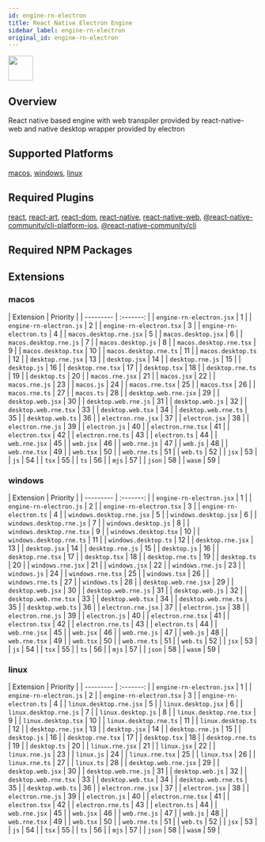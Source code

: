 ```yaml
---
id: engine-rn-electron
title: React Native Electron Engine
sidebar_label: engine-rn-electron
original_id: engine-rn-electron
---
```


<img className="header-image" src="https://renative.org/img/ic_engine.png" width="50" height="50" />

<!--AUTO_GENERATED_START-->


## Overview

React native based engine with web transpiler provided by react-native-web and native desktop wrapper provided by electron

## Supported Platforms

[macos](platforms/macos.md), [windows](platforms/windows.md), [linux](platforms/linux.md)

## Required Plugins

[react](../plugins/overview#react), [react-art](../plugins/overview#react-art), [react-dom](../plugins/overview#react-dom), [react-native](../plugins/overview#react-native), [react-native-web](../plugins/overview#react-native-web), [@react-native-community/cli-platform-ios](../plugins/overview#react-native-communitycli-platform-ios), [@react-native-community/cli](../plugins/overview#react-native-communitycli)

## Required NPM Packages









## Extensions

### macos

| Extension | Priority  |
      | --------- | :-------: |
| `engine-rn-electron.jsx` | 1 |
| `engine-rn-electron.js` | 2 |
| `engine-rn-electron.tsx` | 3 |
| `engine-rn-electron.ts` | 4 |
| `macos.desktop.rne.jsx` | 5 |
| `macos.desktop.jsx` | 6 |
| `macos.desktop.rne.js` | 7 |
| `macos.desktop.js` | 8 |
| `macos.desktop.rne.tsx` | 9 |
| `macos.desktop.tsx` | 10 |
| `macos.desktop.rne.ts` | 11 |
| `macos.desktop.ts` | 12 |
| `desktop.rne.jsx` | 13 |
| `desktop.jsx` | 14 |
| `desktop.rne.js` | 15 |
| `desktop.js` | 16 |
| `desktop.rne.tsx` | 17 |
| `desktop.tsx` | 18 |
| `desktop.rne.ts` | 19 |
| `desktop.ts` | 20 |
| `macos.rne.jsx` | 21 |
| `macos.jsx` | 22 |
| `macos.rne.js` | 23 |
| `macos.js` | 24 |
| `macos.rne.tsx` | 25 |
| `macos.tsx` | 26 |
| `macos.rne.ts` | 27 |
| `macos.ts` | 28 |
| `desktop.web.rne.jsx` | 29 |
| `desktop.web.jsx` | 30 |
| `desktop.web.rne.js` | 31 |
| `desktop.web.js` | 32 |
| `desktop.web.rne.tsx` | 33 |
| `desktop.web.tsx` | 34 |
| `desktop.web.rne.ts` | 35 |
| `desktop.web.ts` | 36 |
| `electron.rne.jsx` | 37 |
| `electron.jsx` | 38 |
| `electron.rne.js` | 39 |
| `electron.js` | 40 |
| `electron.rne.tsx` | 41 |
| `electron.tsx` | 42 |
| `electron.rne.ts` | 43 |
| `electron.ts` | 44 |
| `web.rne.jsx` | 45 |
| `web.jsx` | 46 |
| `web.rne.js` | 47 |
| `web.js` | 48 |
| `web.rne.tsx` | 49 |
| `web.tsx` | 50 |
| `web.rne.ts` | 51 |
| `web.ts` | 52 |
| `jsx` | 53 |
| `js` | 54 |
| `tsx` | 55 |
| `ts` | 56 |
| `mjs` | 57 |
| `json` | 58 |
| `wasm` | 59 |
### windows

| Extension | Priority  |
      | --------- | :-------: |
| `engine-rn-electron.jsx` | 1 |
| `engine-rn-electron.js` | 2 |
| `engine-rn-electron.tsx` | 3 |
| `engine-rn-electron.ts` | 4 |
| `windows.desktop.rne.jsx` | 5 |
| `windows.desktop.jsx` | 6 |
| `windows.desktop.rne.js` | 7 |
| `windows.desktop.js` | 8 |
| `windows.desktop.rne.tsx` | 9 |
| `windows.desktop.tsx` | 10 |
| `windows.desktop.rne.ts` | 11 |
| `windows.desktop.ts` | 12 |
| `desktop.rne.jsx` | 13 |
| `desktop.jsx` | 14 |
| `desktop.rne.js` | 15 |
| `desktop.js` | 16 |
| `desktop.rne.tsx` | 17 |
| `desktop.tsx` | 18 |
| `desktop.rne.ts` | 19 |
| `desktop.ts` | 20 |
| `windows.rne.jsx` | 21 |
| `windows.jsx` | 22 |
| `windows.rne.js` | 23 |
| `windows.js` | 24 |
| `windows.rne.tsx` | 25 |
| `windows.tsx` | 26 |
| `windows.rne.ts` | 27 |
| `windows.ts` | 28 |
| `desktop.web.rne.jsx` | 29 |
| `desktop.web.jsx` | 30 |
| `desktop.web.rne.js` | 31 |
| `desktop.web.js` | 32 |
| `desktop.web.rne.tsx` | 33 |
| `desktop.web.tsx` | 34 |
| `desktop.web.rne.ts` | 35 |
| `desktop.web.ts` | 36 |
| `electron.rne.jsx` | 37 |
| `electron.jsx` | 38 |
| `electron.rne.js` | 39 |
| `electron.js` | 40 |
| `electron.rne.tsx` | 41 |
| `electron.tsx` | 42 |
| `electron.rne.ts` | 43 |
| `electron.ts` | 44 |
| `web.rne.jsx` | 45 |
| `web.jsx` | 46 |
| `web.rne.js` | 47 |
| `web.js` | 48 |
| `web.rne.tsx` | 49 |
| `web.tsx` | 50 |
| `web.rne.ts` | 51 |
| `web.ts` | 52 |
| `jsx` | 53 |
| `js` | 54 |
| `tsx` | 55 |
| `ts` | 56 |
| `mjs` | 57 |
| `json` | 58 |
| `wasm` | 59 |
### linux

| Extension | Priority  |
      | --------- | :-------: |
| `engine-rn-electron.jsx` | 1 |
| `engine-rn-electron.js` | 2 |
| `engine-rn-electron.tsx` | 3 |
| `engine-rn-electron.ts` | 4 |
| `linux.desktop.rne.jsx` | 5 |
| `linux.desktop.jsx` | 6 |
| `linux.desktop.rne.js` | 7 |
| `linux.desktop.js` | 8 |
| `linux.desktop.rne.tsx` | 9 |
| `linux.desktop.tsx` | 10 |
| `linux.desktop.rne.ts` | 11 |
| `linux.desktop.ts` | 12 |
| `desktop.rne.jsx` | 13 |
| `desktop.jsx` | 14 |
| `desktop.rne.js` | 15 |
| `desktop.js` | 16 |
| `desktop.rne.tsx` | 17 |
| `desktop.tsx` | 18 |
| `desktop.rne.ts` | 19 |
| `desktop.ts` | 20 |
| `linux.rne.jsx` | 21 |
| `linux.jsx` | 22 |
| `linux.rne.js` | 23 |
| `linux.js` | 24 |
| `linux.rne.tsx` | 25 |
| `linux.tsx` | 26 |
| `linux.rne.ts` | 27 |
| `linux.ts` | 28 |
| `desktop.web.rne.jsx` | 29 |
| `desktop.web.jsx` | 30 |
| `desktop.web.rne.js` | 31 |
| `desktop.web.js` | 32 |
| `desktop.web.rne.tsx` | 33 |
| `desktop.web.tsx` | 34 |
| `desktop.web.rne.ts` | 35 |
| `desktop.web.ts` | 36 |
| `electron.rne.jsx` | 37 |
| `electron.jsx` | 38 |
| `electron.rne.js` | 39 |
| `electron.js` | 40 |
| `electron.rne.tsx` | 41 |
| `electron.tsx` | 42 |
| `electron.rne.ts` | 43 |
| `electron.ts` | 44 |
| `web.rne.jsx` | 45 |
| `web.jsx` | 46 |
| `web.rne.js` | 47 |
| `web.js` | 48 |
| `web.rne.tsx` | 49 |
| `web.tsx` | 50 |
| `web.rne.ts` | 51 |
| `web.ts` | 52 |
| `jsx` | 53 |
| `js` | 54 |
| `tsx` | 55 |
| `ts` | 56 |
| `mjs` | 57 |
| `json` | 58 |
| `wasm` | 59 |



<!--AUTO_GENERATED_END-->

